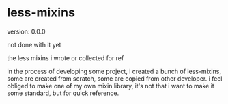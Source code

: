 less-mixins
===========

version: 0.0.0

not done with it yet

the less mixins i wrote or collected for ref

in the process of developing some project, i created a bunch of less-mixins, some are created from scratch, some are copied from other developer. i feel obliged to make one of my own mixin library, it's not that i want to make it some standard, but for quick reference.
